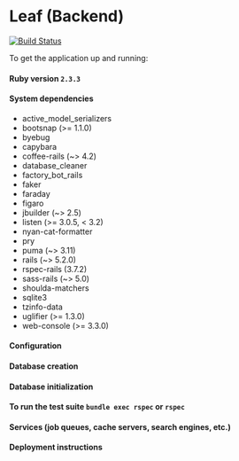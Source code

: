 # Leaf (Backend)
[![Build Status](https://travis-ci.org/chunktooth/leaf_backend.svg?branch=begins)](https://travis-ci.org/chunktooth/leaf_backend)

To get the application up and running:

#### Ruby version ```2.3.3```
#### System dependencies
  - active_model_serializers
  - bootsnap (>= 1.1.0)
  - byebug
  - capybara
  - coffee-rails (~> 4.2)
  - database_cleaner
  - factory_bot_rails
  - faker
  - faraday
  - figaro
  - jbuilder (~> 2.5)
  - listen (>= 3.0.5, < 3.2)
  - nyan-cat-formatter
  - pry
  - puma (~> 3.11)
  - rails (~> 5.2.0)
  - rspec-rails (3.7.2)
  - sass-rails (~> 5.0)
  - shoulda-matchers
  - sqlite3
  - tzinfo-data
  - uglifier (>= 1.3.0)
  - web-console (>= 3.3.0)

#### Configuration
#### Database creation
#### Database initialization
#### To run the test suite ```bundle exec rspec``` or ```rspec```
#### Services (job queues, cache servers, search engines, etc.)
#### Deployment instructions
